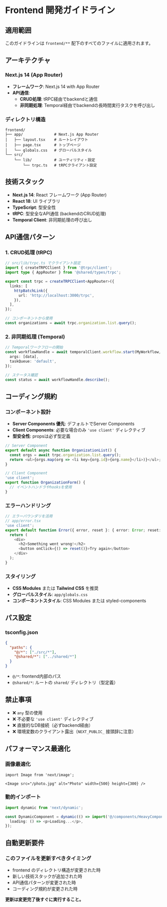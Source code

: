 # Frontend 開発ガイドライン

## 適用範囲
このガイドラインは `frontend/**` 配下のすべてのファイルに適用されます。

## アーキテクチャ

### Next.js 14 (App Router)
- **フレームワーク**: Next.js 14 with App Router
- **API通信**:
  - **CRUD処理**: tRPC経由でbackendと通信
  - **非同期処理**: Temporal経由でbackendの長時間実行タスクを呼び出し

### ディレクトリ構造
```
frontend/
├── app/              # Next.js App Router
│   ├── layout.tsx    # ルートレイアウト
│   ├── page.tsx      # トップページ
│   └── globals.css   # グローバルスタイル
└── src/
    └── lib/          # ユーティリティ・設定
        └── trpc.ts   # tRPCクライアント設定
```

## 技術スタック

- **Next.js 14**: React フレームワーク (App Router)
- **React 18**: UI ライブラリ
- **TypeScript**: 型安全性
- **tRPC**: 型安全なAPI通信 (backendのCRUD処理)
- **Temporal Client**: 非同期処理の呼び出し

## API通信パターン

### 1. CRUD処理 (tRPC)
```typescript
// src/lib/trpc.ts でクライアント設定
import { createTRPCClient } from '@trpc/client';
import type { AppRouter } from '@shared/types/trpc';

export const trpc = createTRPCClient<AppRouter>({
  links: [
    httpBatchLink({
      url: 'http://localhost:3000/trpc',
    }),
  ],
});

// コンポーネントから使用
const organizations = await trpc.organization.list.query();
```

### 2. 非同期処理 (Temporal)
```typescript
// Temporalワークフローの開始
const workflowHandle = await temporalClient.workflow.start(MyWorkflow, {
  args: [data],
  taskQueue: 'default',
});

// ステータス確認
const status = await workflowHandle.describe();
```

## コーディング規約

### コンポーネント設計
- **Server Components 優先**: デフォルトでServer Components
- **Client Components**: 必要な場合のみ `'use client'` ディレクティブ
- **型安全性**: propsは必ず型定義

```typescript
// Server Component
export default async function OrganizationList() {
  const orgs = await trpc.organization.list.query();
  return <ul>{orgs.map(org => <li key={org.id}>{org.name}</li>)}</ul>;
}

// Client Component
'use client';
export function OrganizationForm() {
  // イベントハンドラやhooksを使用
}
```

### エラーハンドリング
```typescript
// エラーバウンダリを活用
// app/error.tsx
'use client';
export default function Error({ error, reset }: { error: Error; reset: () => void }) {
  return (
    <div>
      <h2>Something went wrong!</h2>
      <button onClick={() => reset()}>Try again</button>
    </div>
  );
}
```

### スタイリング
- **CSS Modules** または **Tailwind CSS** を推奨
- **グローバルスタイル**: `app/globals.css`
- **コンポーネントスタイル**: CSS Modules または styled-components

## パス設定

### tsconfig.json
```json
{
  "paths": {
    "@/*": ["./src/*"],
    "@shared/*": ["../shared/*"]
  }
}
```

- `@/*`: frontend内部のパス
- `@shared/*`: ルートの `shared/` ディレクトリ（型定義）

## 禁止事項

- ❌ `any` 型の使用
- ❌ 不必要な `'use client'` ディレクティブ
- ❌ 直接的なDB接続（必ずbackend経由）
- ❌ 環境変数のクライアント露出（`NEXT_PUBLIC_` 接頭辞に注意）

## パフォーマンス最適化

### 画像最適化
```tsx
import Image from 'next/image';

<Image src="/photo.jpg" alt="Photo" width={500} height={300} />
```

### 動的インポート
```typescript
import dynamic from 'next/dynamic';

const DynamicComponent = dynamic(() => import('@/components/HeavyComponent'), {
  loading: () => <p>Loading...</p>,
});
```

## 自動更新要件

### このファイルを更新すべきタイミング
- frontend のディレクトリ構造が変更された時
- 新しい技術スタックが追加された時
- API通信パターンが変更された時
- コーディング規約が変更された時

**更新は変更完了後すぐに実行すること。**
